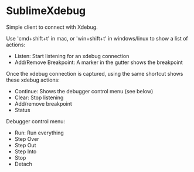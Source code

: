 # SublimeXdebug

Simple client to connect with Xdebug.

Use 'cmd+shift+t' in mac, or 'win+shift+t' in windows/linux to show a list of actions:

- Listen: Start listening for an xdebug connection
- Add/Remove Breakpoint: A marker in the gutter shows the breakpoint

Once the xdebug connection is captured, using the same shortcut shows these xdebug actions:

- Continue: Shows the debugger control menu (see below)
- Clear: Stop listening
- Add/remove breakpoint
- Status

Debugger control menu:
- Run: Run everything
- Step Over
- Step Out
- Step Into
- Stop
- Detach


